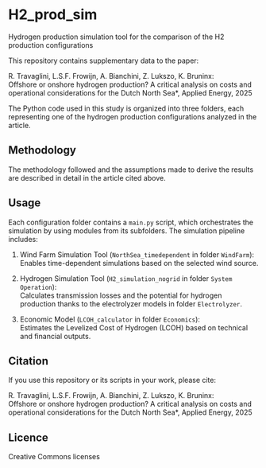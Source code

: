# H2_prod_sim
Hydrogen production simulation tool for the comparison of the H2 production configurations

This repository contains supplementary data to the paper:

R. Travaglini, L.S.F. Frowijn, A. Bianchini, Z. Lukszo, K. Bruninx:  
Offshore or onshore hydrogen production? A critical analysis on costs and operational considerations for the Dutch North Sea*, Applied Energy, 2025

The Python code used in this study is organized into three folders, each representing one of the hydrogen production configurations analyzed in the article. 

## Methodology

The methodology followed and the assumptions made to derive the results are described in detail in the article cited above.

## Usage

Each configuration folder contains a `main.py` script, which orchestrates the simulation by using modules from its subfolders. The simulation pipeline includes:

1. Wind Farm Simulation Tool (`NorthSea_timedependent` in folder `WindFarm`):  
   Enables time-dependent simulations based on the selected wind source.

2. Hydrogen Simulation Tool (`H2_simulation_nogrid` in folder `System Operation`):  
   Calculates transmission losses and the potential for hydrogen production thanks to the electrolyzer models in folder `Electrolyzer`.

3. Economic Model (`LCOH_calculator` in folder `Economics`):  
   Estimates the Levelized Cost of Hydrogen (LCOH) based on technical and financial outputs.

## Citation

If you use this repository or its scripts in your work, please cite:

R. Travaglini, L.S.F. Frowijn, A. Bianchini, Z. Lukszo, K. Bruninx:  
Offshore or onshore hydrogen production? A critical analysis on costs and operational considerations for the Dutch North Sea*, Applied Energy, 2025


## Licence

Creative Commons licenses
